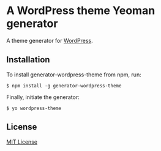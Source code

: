 # A WordPress theme Yeoman generator 

A theme generator for [WordPress](http://wordpress.org).

## Installation

To install generator-wordpress-theme from npm, run:

```
$ npm install -g generator-wordpress-theme
```

Finally, initiate the generator:

```
$ yo wordpress-theme
```

## License

[MIT License](http://en.wikipedia.org/wiki/MIT_License)
